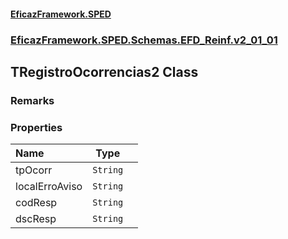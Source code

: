 #### [EficazFramework.SPED](EficazFrameworkSPED.md 'EficazFramework SPED')
### [EficazFramework.SPED.Schemas.EFD_Reinf.v2_01_01](EficazFramework.SPED.Schemas.EFD_Reinf.v2_01_01.md 'EficazFramework.SPED.Schemas.EFD_Reinf.v2_01_01')

## TRegistroOcorrencias2 Class

### Remarks
### Properties

| Name | Type | |
| :--- | :---: | :--- |
| tpOcorr | `String` |  |
| localErroAviso | `String` |  |
| codResp | `String` |  |
| dscResp | `String` |  |

